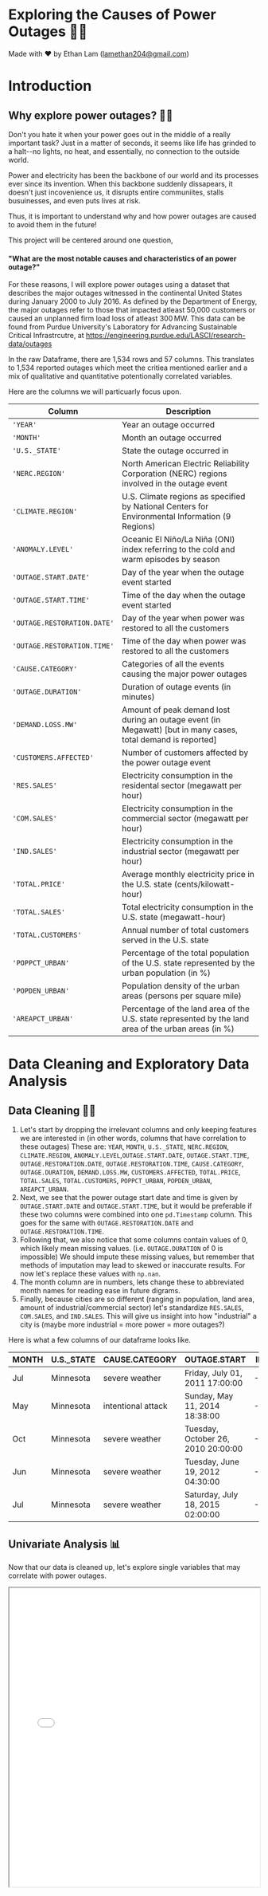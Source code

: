 # Exploring the Causes of Power Outages 🔋🔌
Made with ❤️ by Ethan Lam (lamethan204@gmail.com)

# Introduction 
## Why explore power outages? 🤔💭
Don't you hate it when your power goes out in the middle of a really important
task? Just in a matter of seconds, it seems like life has grinded to a halt--no
lights, no heat, and essentially, no connection to the outside world. 

Power and electricity has been the backbone of our world and its processes ever since its
invention. When this backbone suddenly dissapears, it doesn't just incovenience
us, it disrupts entire communiites, stalls busuinesses, and even puts lives at
risk. 

Thus, it is important to understand why and how power outages are caused
to avoid them in the future!

This project will be centered around one question,

#### "What are the most notable causes and characteristics of an power outage?"

For these reasons, I will explore power outages using a dataset that describes
the major outages witnessed in the continental United States during January 2000
to July 2016. As defined by the Department of Energy, the major outages refer to
those that impacted atleast 50,000 customers or caused an unplanned firm load
loss of atleast 300 MW. This data can be found from Purdue University's
Laboratory for Advancing Sustainable Critical Infrastrcutre, at
https://engineering.purdue.edu/LASCI/research-data/outages

In the raw Dataframe, there are 1,534 rows and 57 columns. This translates to
1,534 reported outages which meet the critiea mentioned earlier and a mix of
qualitative and quantitative potentionally correlated variables.

Here are the columns we will particuarly focus upon.

|Column                |Description|
|---                |---        |
|`'YEAR'`                |Year an outage occurred|
|`'MONTH'`                |Month an outage occurred|
|`'U.S._STATE'`                |State the outage occurred in|
|`'NERC.REGION'`                |North American Electric Reliability Corporation (NERC) regions involved in the outage event|
|`'CLIMATE.REGION'`                |U.S. Climate regions as specified by National Centers for Environmental Information (9 Regions)|
|`'ANOMALY.LEVEL'`                |Oceanic El Niño/La Niña (ONI) index referring to the cold and warm episodes by season|
|`'OUTAGE.START.DATE'`                |Day of the year when the outage event started|
|`'OUTAGE.START.TIME'`                |Time of the day when the outage event started|
|`'OUTAGE.RESTORATION.DATE'`                |Day of the year when power was restored to all the customers|
|`'OUTAGE.RESTORATION.TIME'`                |Time of the day when power was restored to all the customers|
|`'CAUSE.CATEGORY'`                |Categories of all the events causing the major power outages|
|`'OUTAGE.DURATION'`                |Duration of outage events (in minutes)|
|`'DEMAND.LOSS.MW'`                |Amount of peak demand lost during an outage event (in Megawatt) [but in many cases, total demand is reported]|
|`'CUSTOMERS.AFFECTED'`                |Number of customers affected by the power outage event|
|`'RES.SALES'`                |Electricity consumption in the residental sector (megawatt per hour)|
|`'COM.SALES'`                |Electricity consumption in the commercial sector (megawatt per hour)|
|`'IND.SALES'`                |Electricity consumption in the industrial sector (megawatt per hour)|
|`'TOTAL.PRICE'`                |Average monthly electricity price in the U.S. state (cents/kilowatt-hour)|
|`'TOTAL.SALES'`                |Total electricity consumption in the U.S. state (megawatt-hour)|
|`'TOTAL.CUSTOMERS'`                |Annual number of total customers served in the U.S. state|
|`'POPPCT_URBAN'`                |Percentage of the total population of the U.S. state represented by the urban population (in %)|
|`'POPDEN_URBAN'`                |Population density of the urban areas (persons per square mile)|
|`'AREAPCT_URBAN'`                |Percentage of the land area of the U.S. state represented by the land area of the urban areas (in %)|

# Data Cleaning and Exploratory Data Analysis

## Data Cleaning 🧹🧼

1. Let's start by dropping the irrelevant columns and only keeping features we
   are interested in (in other words, columns that have correlation to these
   outages) These are: `YEAR`, `MONTH`, `U.S._STATE`, `NERC.REGION`,
   `CLIMATE.REGION`, `ANOMALY.LEVEL`,`OUTAGE.START.DATE`, `OUTAGE.START.TIME`,
   `OUTAGE.RESTORATION.DATE`, `OUTAGE.RESTORATION.TIME`, `CAUSE.CATEGORY`,
   `OUTAGE.DURATION`, `DEMAND.LOSS.MW`, `CUSTOMERS.AFFECTED`,
   `TOTAL.PRICE`, `TOTAL.SALES`, `TOTAL.CUSTOMERS`, `POPPCT_URBAN`,
   `POPDEN_URBAN`, `AREAPCT_URBAN`.
2. Next, we see that the power outage start date and time is given by
   `OUTAGE.START.DATE` and `OUTAGE.START.TIME`, but it would be preferable if
   these two columns were combined into one `pd.Timestamp` column. This goes for
   the same with `OUTAGE.RESTORATION.DATE` and `OUTAGE.RESTORATION.TIME`.
3. Following that, we also notice that some columns contain values of 0, which
   likely mean missing values. (i.e. `OUTAGE.DURATION` of 0 is impossible) We
   should impute these missing values, but remember that methods of imputation
   may lead to skewed or inaccurate results. For now let's replace these values
   with `np.nan`.
4. The month column are in numbers, lets change these to abbreviated month names
   for reading ease in future digrams.
5. Finally, because cities are so different (ranging in population, land area,
   amount of industrial/commercial sector) let's standardize `RES.SALES`,
   `COM.SALES`, and `IND.SALES`. This will give us insight into how
   "industrial" a city is (maybe more industrial = more power = more outages?)

Here is what a few columns of our dataframe looks like.

| MONTH   | U.S._STATE   | CAUSE.CATEGORY     | OUTAGE.START                       |   IND.SALES |
|:--------|:-------------|:-------------------|:-----------------------------------|------------:|
| Jul     | Minnesota    | severe weather     | Friday, July 01, 2011 17:00:00     |   -0.308476 |
| May     | Minnesota    | intentional attack | Sunday, May 11, 2014 18:38:00      |   -0.410267 |
| Oct     | Minnesota    | severe weather     | Tuesday, October 26, 2010 20:00:00 |   -0.381646 |
| Jun     | Minnesota    | severe weather     | Tuesday, June 19, 2012 04:30:00    |   -0.362797 |
| Jul     | Minnesota    | severe weather     | Saturday, July 18, 2015 02:00:00   |   -0.459947 |

## Univariate Analysis 📊

Now that our data is cleaned up, let's explore single variables that may correlate with
power outages.

<iframe src="assets/folium_map.html" width="100%" height="600"></iframe>








